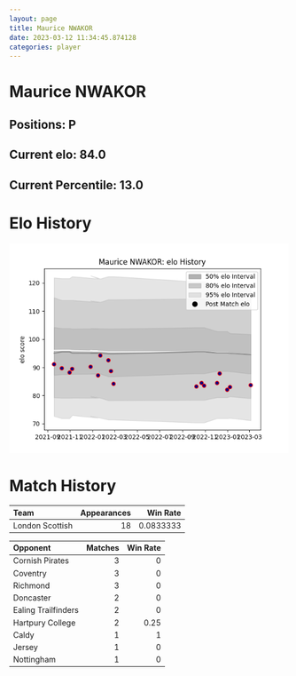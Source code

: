 ```yaml
---  
layout: page  
title: Maurice NWAKOR  
date: 2023-03-12 11:34:45.874128  
categories: player  
---
```

# Maurice NWAKOR

## Positions: P

## Current elo: 84.0

## Current Percentile: 13.0

# Elo History


![elo history](history_MauriceNWAKOR.png)
# Match History


| Team            |   Appearances |   Win Rate |
|:----------------|--------------:|-----------:|
| London Scottish |            18 |  0.0833333 |

| Opponent            |   Matches |   Win Rate |
|:--------------------|----------:|-----------:|
| Cornish Pirates     |         3 |       0    |
| Coventry            |         3 |       0    |
| Richmond            |         3 |       0    |
| Doncaster           |         2 |       0    |
| Ealing Trailfinders |         2 |       0    |
| Hartpury College    |         2 |       0.25 |
| Caldy               |         1 |       1    |
| Jersey              |         1 |       0    |
| Nottingham          |         1 |       0    |